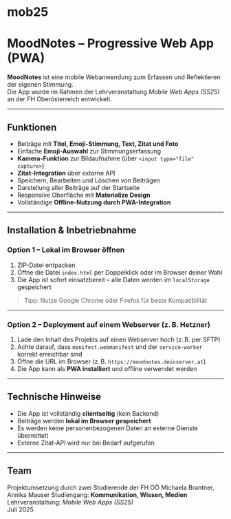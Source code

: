 # mob25
# MoodNotes – Progressive Web App (PWA)

**MoodNotes** ist eine mobile Webanwendung zum Erfassen und Reflektieren der eigenen Stimmung.  
Die App wurde im Rahmen der Lehrveranstaltung *Mobile Web Apps (SS25)* an der FH Oberösterreich entwickelt.

---

## Funktionen

- Beiträge mit **Titel, Emoji-Stimmung, Text, Zitat und Foto**
- Einfache **Emoji-Auswahl** zur Stimmungserfassung
- **Kamera-Funktion** zur Bildaufnahme (über `<input type="file" capture>`)
- **Zitat-Integration** über externe API
- Speichern, Bearbeiten und Löschen von Beiträgen
- Darstellung aller Beiträge auf der Startseite
- Responsive Oberfläche mit **Materialize Design**
- Vollständige **Offline-Nutzung durch PWA-Integration**

---

## Installation & Inbetriebnahme

### Option 1 – Lokal im Browser öffnen

1. ZIP-Datei entpacken
2. Öffne die Datei `index.html` per Doppelklick oder im Browser deiner Wahl
3. Die App ist sofort einsatzbereit – alle Daten werden im `localStorage` gespeichert

> Tipp: Nutze Google Chrome oder Firefox für beste Kompatibilität

---

### Option 2 – Deployment auf einem Webserver (z. B. Hetzner)

1. Lade den Inhalt des Projekts auf einen Webserver hoch (z. B. per SFTP)
2. Achte darauf, dass `manifest.webmanifest` und der `service-worker` korrekt erreichbar sind
3. Öffne die URL im Browser (z. B. `https://moodnotes.deinserver.at`)
4. Die App kann als **PWA installiert** und offline verwendet werden

---

## Technische Hinweise

- Die App ist vollständig **clientseitig** (kein Backend)
- Beiträge werden **lokal im Browser gespeichert**
- Es werden keine personenbezogenen Daten an externe Dienste übermittelt
- Externe Zitat-API wird nur bei Bedarf aufgerufen

---

## Team

Projektumsetzung durch zwei Studierende der FH OÖ
Michaela Brantner, Annika Mauser
Studiengang: **Kommunikation, Wissen, Medien**  
Lehrveranstaltung: *Mobile Web Apps (SS25)*  
Juli 2025
